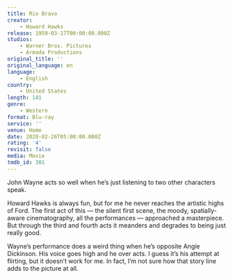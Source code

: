 ```yaml
---
title: Rio Bravo
creator:
    - Howard Hawks
release: 1959-03-17T00:00:00.000Z
studios:
    - Warner Bros. Pictures
    - Armada Productions
original_title: ''
original_language: en
language:
    - English
country:
    - United States
length: 141
genre:
    - Western
format: Blu-ray
service: ''
venue: Home
date: 2020-02-26T05:00:00.000Z
rating: '4'
revisit: false
media: Movie
tmdb_id: 301
---
```


John Wayne acts so well when he’s just listening to two other characters speak.

Howard Hawks is always fun, but for me he never reaches the artistic highs of Ford. The first act of this — the silent first scene, the moody, spatially-aware cinematography, all the performances — approached a masterpiece. But through the third and fourth acts it meanders and degrades to being just really good.

Wayne’s performance does a weird thing when he’s opposite Angie Dickinson. His voice goes high and he over acts. I guess it’s his attempt at flirting, but it doesn’t work for me. In fact, I’m not sure how that story line adds to the picture at all.
